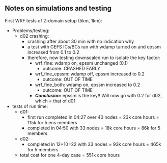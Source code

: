 ## Notes on simulations and testing

First WRF tests of 2-domain setup (5km, 1km):
- Problems/testing:
    - d02 crashing:
        - crashing after about 30 min with no indication why
        - a test with GEFS ICs/BCs ran with wdamp turned on and epssm increased from 0.1 to 0.2
        - therefore, now testing downscaled run to isolate the key factor:
            - wrf_fine: wdamp on, epssm unchanged (0.1)
                - outcome: CRASHED EARLY
            - wrf_fine_epssm: wdamp off, epssm increased to 0.2
                - outcome: OUT OF TIME
            - wrf_fine_both: wdamp on, epssm increased to 0.2
                - outcome: OUT OF TIME
            - ***Conclusion:*** epssm is the key!! Will now go with 0.2 for d02, which = that of d01
- tests of run time:
    - d01:
        - first run completed in 04:27 over 40 nodes = 23k core hours = 115k for 5 ens members
        - completed in 04:50 with 33 nodes = 18k core hours = 86k for 5 members
    - d02:
        - completed in 12+10=22 with 33 nodes = 93k core hours = 465k for 5 members
    - total cost for one 4-day case = 551k core hours
